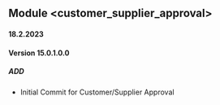 ## Module <customer_supplier_approval>

#### 18.2.2023
#### Version 15.0.1.0.0
##### ADD
- Initial Commit for Customer/Supplier Approval
